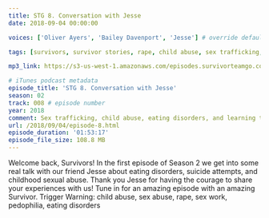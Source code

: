 ```yaml
---
title: STG 8. Conversation with Jesse
date: 2018-09-04 00:00:00

voices: ['Oliver Ayers', 'Bailey Davenport', 'Jesse'] # override default (which is just Oliver and Bailey)

tags: [survivors, survivor stories, rape, child abuse, sex trafficking, sexual abuse, eating disoders]

mp3_link: https://s3-us-west-1.amazonaws.com/episodes.survivorteamgo.com/STG+8+Conversation+with+Jesse.mp3

# iTunes podcast metadata
episode_title: 'STG 8. Conversation with Jesse'
season: 02
track: 008 # episode number
year: 2018
comment: Sex trafficking, child abuse, eating disorders, and learning to hate yourself less # short summary
url: /2018/09/04/episode-8.html
episode_duration: '01:53:17'
episode_file_size: 108.8 MB
---
```


Welcome back, Survivors! In the first episode of Season 2 we get into some real talk with our friend Jesse about eating disorders, suicide attempts, and childhood sexual abuse. Thank you Jesse for having the courage to share your experiences with us! Tune in for an amazing episode with an amazing Survivor. Trigger Warning: child abuse, sex abuse, rape, sex work, pedophilia, eating disorders
